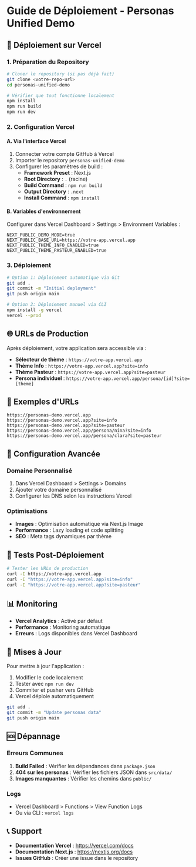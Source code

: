 # Guide de Déploiement - Personas Unified Demo

## 🚀 Déploiement sur Vercel

### 1. Préparation du Repository

```bash
# Cloner le repository (si pas déjà fait)
git clone <votre-repo-url>
cd personas-unified-demo

# Vérifier que tout fonctionne localement
npm install
npm run build
npm run dev
```

### 2. Configuration Vercel

#### A. Via l'interface Vercel
1. Connecter votre compte GitHub à Vercel
2. Importer le repository `personas-unified-demo`
3. Configurer les paramètres de build :
   - **Framework Preset** : Next.js
   - **Root Directory** : `.` (racine)
   - **Build Command** : `npm run build`
   - **Output Directory** : `.next`
   - **Install Command** : `npm install`

#### B. Variables d'environnement
Configurer dans Vercel Dashboard > Settings > Environment Variables :

```
NEXT_PUBLIC_DEMO_MODE=true
NEXT_PUBLIC_BASE_URL=https://votre-app.vercel.app
NEXT_PUBLIC_THEME_INFO_ENABLED=true
NEXT_PUBLIC_THEME_PASTEUR_ENABLED=true
```

### 3. Déploiement

```bash
# Option 1: Déploiement automatique via Git
git add .
git commit -m "Initial deployment"
git push origin main

# Option 2: Déploiement manuel via CLI
npm install -g vercel
vercel --prod
```

## 🌐 URLs de Production

Après déploiement, votre application sera accessible via :

- **Sélecteur de thème** : `https://votre-app.vercel.app`
- **Thème Info** : `https://votre-app.vercel.app?site=info`
- **Thème Pasteur** : `https://votre-app.vercel.app?site=pasteur`
- **Persona individuel** : `https://votre-app.vercel.app/persona/[id]?site=[theme]`

## 📱 Exemples d'URLs

```
https://personas-demo.vercel.app
https://personas-demo.vercel.app?site=info
https://personas-demo.vercel.app?site=pasteur
https://personas-demo.vercel.app/persona/nina?site=info
https://personas-demo.vercel.app/persona/clara?site=pasteur
```

## 🔧 Configuration Avancée

### Domaine Personnalisé
1. Dans Vercel Dashboard > Settings > Domains
2. Ajouter votre domaine personnalisé
3. Configurer les DNS selon les instructions Vercel

### Optimisations
- **Images** : Optimisation automatique via Next.js Image
- **Performance** : Lazy loading et code splitting
- **SEO** : Meta tags dynamiques par thème

## 🧪 Tests Post-Déploiement

```bash
# Tester les URLs de production
curl -I https://votre-app.vercel.app
curl -I "https://votre-app.vercel.app?site=info"
curl -I "https://votre-app.vercel.app?site=pasteur"
```

## 📊 Monitoring

- **Vercel Analytics** : Activé par défaut
- **Performance** : Monitoring automatique
- **Erreurs** : Logs disponibles dans Vercel Dashboard

## 🔄 Mises à Jour

Pour mettre à jour l'application :

1. Modifier le code localement
2. Tester avec `npm run dev`
3. Commiter et pusher vers GitHub
4. Vercel déploie automatiquement

```bash
git add .
git commit -m "Update personas data"
git push origin main
```

## 🆘 Dépannage

### Erreurs Communes

1. **Build Failed** : Vérifier les dépendances dans `package.json`
2. **404 sur les personas** : Vérifier les fichiers JSON dans `src/data/`
3. **Images manquantes** : Vérifier les chemins dans `public/`

### Logs
- Vercel Dashboard > Functions > View Function Logs
- Ou via CLI : `vercel logs`

## 📞 Support

- **Documentation Vercel** : https://vercel.com/docs
- **Documentation Next.js** : https://nextjs.org/docs
- **Issues GitHub** : Créer une issue dans le repository
